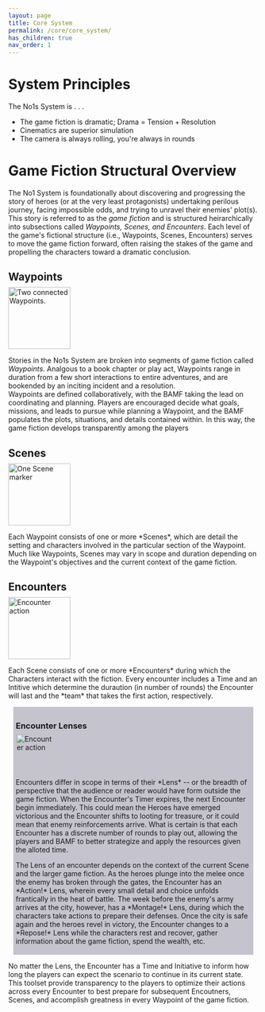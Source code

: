 ```yaml
---
layout: page
title: Core System
permalink: /core/core_system/
has_children: true
nav_order: 1
---
```


# System Principles
The No1s System is . . .
* The game fiction is dramatic; Drama = Tension + Resolution
* Cinematics are superior simulation
* The camera is always rolling, you're always in rounds


# Game Fiction Structural Overview
The No1 System is foundationally about discovering and progressing the story of heroes (or at the very least protagonists) undertaking perilous journey, facing impossible odds, and trying to unravel their enemies' plot(s).  This story is referred to as the *game fiction* and is structured heirarchically into subsections called *Waypoints, Scenes, and Encounters*.  Each level of the game's fictional structure (i.e., Waypoints, Scenes, Encounters) serves to move the game fiction forward, often raising the stakes of the game and propelling the characters toward a dramatic conclusion.

<div>
    <h2 style="margin-bottom:8px;">Waypoints</h2>
    <img src="/no1_system/assets/img/waypoint.png" alt="Two connected Waypoints." width="125" height="125">
    <p>Stories in the No1s System are broken into segments of game fiction called <em>Waypoints</em>.  Analgous to a book chapter or play act, Waypoints range in duration from a few short interactions to entire adventures, and are bookended by an inciting incident and a resolution.
    <br>Waypoints are defined collaboratively, with the BAMF taking the lead on coordinating and planning.  Players are encouraged decide what goals, missions, and leads to pursue while planning a Waypoint, and the BAMF populates the plots, situations, and details contained within.  In this way, the game fiction develops transparently among the players
    </p>
    <h2 style="margin-bottom:8px;">Scenes</h2>
    <img src="/no1_system/assets/img/scene.png" alt="One Scene marker" width="125" height="125">
    <p>Each Waypoint consists of one or more *Scenes*, which are detail the setting and characters involved in the particular section of the Waypoint.  Much like Waypoints, Scenes may vary in scope and duration depending on the Waypoint's objectives and the current context of the game fiction.
    </p>
    <h2 style="margin-bottom:8px;">Encounters</h2>
    <img src="/no1_system/assets/img/action_skills.png" alt="Encounter action" width="125" height="125">
    <p>Each Scene consists of one or more *Encounters* during which the Characters interact with the fiction.  Every encounter includes a Time and an Intitive which determine the duraution (in number of rounds) the Encounter will last and the *team* that takes the first action, respectively.</p>
    <div style="background-color: #4b476650; margin: 10px; padding: 5px;">
        <h3 style="margin-bottom:6px;">Encounter Lenses</h3>
        <img src="/no1_system/assets/img/lens.png" alt="Encounter action" width="75" height="75">
        <p>Encounters differ in scope in terms of their *Lens* -- or the breadth of perspective that the audience or reader would have form outside the game fiction.  When the Encounter's Timer expires, the next Encounter begin immediately.  This could mean the Heroes have emerged victorious and the Encounter shifts to looting for treasure, or it could mean that enemy reinforcements arrive.  What is certain is that each Encounter has a discrete number of rounds to play out, allowing the players and BAMF to better strategize and apply the resources given the alloted time.
        </p>
        <p>The Lens of an encounter depends on the context of the current Scene and the larger game fiction.  As the heroes plunge into the melee once the enemy has broken through the gates, the Encounter has an *Action!* Lens, wherein every small detail and choice unfolds frantically in the heat of battle.  The week before the enemy's army arrives at the city, however, has a *Montage!* Lens, during which the characters take actions to prepare their defenses.  Once the city is safe again and the heroes revel in victory, the Encounter changes to a *Repose!* Lens while the characters rest and recover, gather information about the game fiction, spend the wealth, etc.
        </p>
    </div>
    <p>No matter the Lens, the Encounter has a Time and Initiative to inform how long the players can expect the scenario to continue in its current state.  This toolset provide transparency to the players to optimize their actions across every Encounter to best prepare for subsequent Encoutners, Scenes, and accomplish greatness in every Waypoint of the game fiction.
    </p>
</div>


